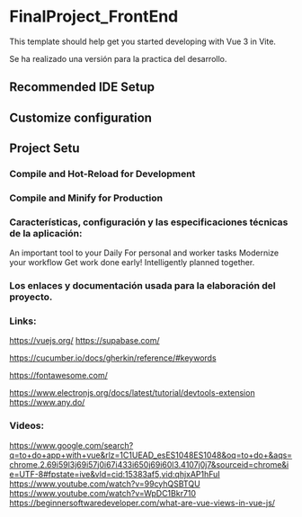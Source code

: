 # FinalProject_FrontEnd

This template should help get you started developing with Vue 3 in Vite.

Se ha realizado una versión para la practica del desarrollo.

## Recommended IDE Setup
## Customize configuration
## Project Setu
### Compile and Hot-Reload for Development
### Compile and Minify for Production

### Características, configuración y las especificaciones técnicas de la aplicación:

An important tool to your Daily
For personal and worker tasks
Modernize your workflow
Get work done early!
Intelligently planned together.

### Los enlaces y documentación usada para la elaboración del proyecto.

### Links:
https://vuejs.org/
https://supabase.com/

https://cucumber.io/docs/gherkin/reference/#keywords

https://fontawesome.com/

https://www.electronjs.org/docs/latest/tutorial/devtools-extension
https://www.any.do/

### Videos:
https://www.google.com/search?q=to+do+app+with+vue&rlz=1C1UEAD_esES1048ES1048&oq=to+do+&aqs=chrome.2.69i59l3j69i57j0i67i433i650j69i60l3.4107j0j7&sourceid=chrome&ie=UTF-8#fpstate=ive&vld=cid:15383af5,vid:qhjxAP1hFuI
https://www.youtube.com/watch?v=99cyhQSBTQU
https://www.youtube.com/watch?v=WpDC1Bkr710
https://beginnersoftwaredeveloper.com/what-are-vue-views-in-vue-js/
